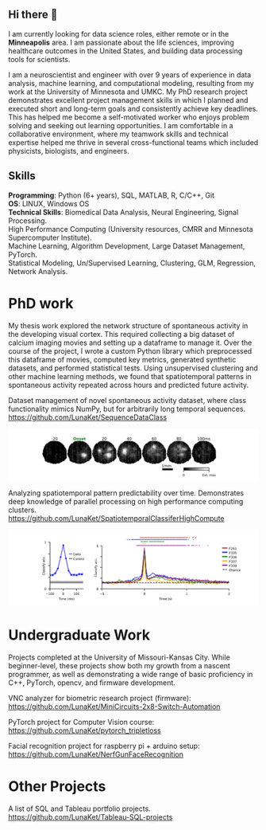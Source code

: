 ## Hi there 👋

I am currently looking for data science roles, either remote or in the **Minneapolis** area. I am passionate about the life sciences, improving healthcare outcomes in the United States, and building data processing tools for scientists.

I am a neuroscientist and engineer with over 9 years of experience in data analysis, machine learning, and computational modeling, resulting from my work at the University of Minnesota and UMKC. My PhD research project demonstrates excellent project management skills in which I planned and executed short and long-term goals and consistently achieve key deadlines. This has helped me become a self-motivated worker who enjoys problem solving and seeking out learning opportunities. I am comfortable in a collaborative environment, where my teamwork skills and technical expertise helped me thrive in several cross-functional teams which included physicists, biologists, and engineers. 

## Skills
**Programming**: Python (6+ years), SQL, MATLAB, R, C/C++, Git  
**OS**: LINUX, Windows OS  
**Technical Skills**: Biomedical Data Analysis, Neural Engineering, Signal Processing.  
High Performance Computing (University resources, CMRR and Minnesota Supercomputer Institute).  
Machine Learning, Algorithm Development, Large Dataset Management, PyTorch.  
Statistical Modeling, Un/Supervised Learning, Clustering, GLM, Regression, Network Analysis.  

# PhD work
My thesis work explored the network structure of spontaneous activity in the developing visual cortex. This required collecting a big dataset of calcium imaging movies and setting up a dataframe to manage it. Over the course of the project, I wrote a custom Python library which preprocessed this dataframe of movies, computed key metrics, generated synthetic datasets, and performed statistical tests. Using unsupervised clustering and other machine learning methods, we found that spatiotemporal patterns in spontaneous activity repeated across hours and predicted future activity.

Dataset management of novel spontaneous activity dataset, where class functionality mimics NumPy, but for arbitrarily long temporal sequences.  
https://github.com/LunaKet/SequenceDataClass 

![Event example](imgs/sequence_profile.png) 


Analyzing spatiotemporal pattern predictability over time. Demonstrates deep knowledge of parallel processing on high performance computing clusters.  
https://github.com/LunaKet/SpatiotemporalClassiferHighCompute

![classifier](imgs/classifier_profile.png)

# Undergraduate Work
Projects completed at the University of Missouri-Kansas City. While beginner-level, these projects show both my growth from a nascent programmer, as well as demonstrating a wide range of basic proficiency in C++, PyTorch, opencv, and firmware development.

VNC analyzer for biometric research project (firmware):  
https://github.com/LunaKet/MiniCircuits-2x8-Switch-Automation

PyTorch project for Computer Vision course:  
https://github.com/LunaKet/pytorch_tripletloss

Facial recognition project for raspberry pi + arduino setup:  
https://github.com/LunaKet/NerfGunFaceRecognition

# Other Projects
A list of SQL and Tableau portfolio projects.  
https://github.com/LunaKet/Tableau-SQL-projects 


<!--
**LunaKet/LunaKet** is a ✨ _special_ ✨ repository because its `README.md` (this file) appears on your GitHub profile.

Here are some ideas to get you started:

- 🔭 I’m currently working on ...
- 🌱 I’m currently learning ...
- 👯 I’m looking to collaborate on ...
- 🤔 I’m looking for help with ...
- 💬 Ask me about ...
- 📫 How to reach me: ...
- 😄 Pronouns: ...
- ⚡ Fun fact: ...
-->
